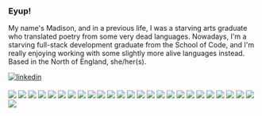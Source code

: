 ### Eyup!

My name's Madison, and in a previous life, I was a starving arts graduate who translated poetry from some very dead languages. Nowadays, I'm a starving full-stack development graduate from the School of Code, and I'm really enjoying working with some slightly more alive languages instead. Based in the North of England, she/her(s).

<a href="https://linkedin.com/in/madisonclowe" target="_blank">
<img src=https://img.shields.io/badge/linkedin-%231E77B5.svg?&style=for-the-badge&logo=linkedin&logoColor=white alt=linkedin style="margin-bottom: 5px;" />
</a> 
<p>
<img src="https://img.shields.io/badge/-Github-181717?style=flat-square&logo=GitHub&logoColor=white"/>
<img src="https://img.shields.io/badge/-Git-F05032?style=flat-square&logo=Git&logoColor=white"/>
<img src="https://img.shields.io/badge/-HTML5-E34F26?style=flat-square&logo=HTML5&logoColor=white"/>
<img src="https://img.shields.io/badge/-CSS3-1572B6?style=flat-square&logo=CSS3&logoColor=white"/>
<img src="https://img.shields.io/badge/-CSS%20Modules-000000?style=flat-square&logo=CSS%20Modules&logoColor=white"/>
<img src="https://img.shields.io/badge/-JavaScript-F7DF1E?style=flat-square&logo=JavaScript&logoColor=white"/>
<img src="https://img.shields.io/badge/-TypeScript-3178C6?style=flat-square&logo=TypeScript&logoColor=white"/>
<img src="https://img.shields.io/badge/-React-61DAFB?style=flat-square&logo=React&logoColor=white"/>
<img src="https://img.shields.io/badge/-Next.js-000000?style=flat-square&logo=Next.js&logoColor=white"/>
<img src="https://img.shields.io/badge/-PostgreSQL-4169E1?style=flat-square&logo=PostgreSQL&logoColor=white"/>
<img src="https://img.shields.io/badge/-NPM-CB3837?style=flat-square&logo=NPM&logoColor=white"/>
<img src="https://img.shields.io/badge/-Node.js-339933?style=flat-square&logo=Node.js&logoColor=white"/>
<img src="https://img.shields.io/badge/-Nodemon-76D04B?style=flat-square&logo=Nodemon&logoColor=white"/>
<img src="https://img.shields.io/badge/-Express-000000?style=flat-square&logo=Express&logoColor=white"/>
<img src="https://img.shields.io/badge/-Postman-FF6C37?style=flat-square&logo=Postman&logoColor=white"/>
<img src="https://img.shields.io/badge/-Cypress-17202C?style=flat-square&logo=Cypress&logoColor=white"/>
<img src="https://img.shields.io/badge/-Jest-C21325?style=flat-square&logo=Jest&logoColor=white"/>
<img src="https://img.shields.io/badge/-Lighthouse-F44B21?style=flat-square&logo=Lighthouse&logoColor=white"/>
<img src="https://img.shields.io/badge/-Netlify-00C7B7?style=flat-square&logo=Netlify&logoColor=white"/>
<img src="https://img.shields.io/badge/-Heroku-430098?style=flat-square&logo=Heroku&logoColor=white"/>
<img src="https://img.shields.io/badge/-Trello-0052CC?style=flat-square&logo=Trello&logoColor=white"/>
<img src="https://img.shields.io/badge/-Slack-4A154B?style=flat-square&logo=Slack&logoColor=white"/>
<img src="https://img.shields.io/badge/-Figma-F24E1E?style=flat-square&logo=Figma&logoColor=white"/>
<img src="https://img.shields.io/badge/-Notion-000000?style=flat-square&logo=Notion&logoColor=white"/>
<img src="https://img.shields.io/badge/-Miro-050038?style=flat-square&logo=Miro&logoColor=white"/>
<img src="https://img.shields.io/badge/-Markdown-000000?style=flat-square&logo=Markdown&logoColor=white"/>
</p>
